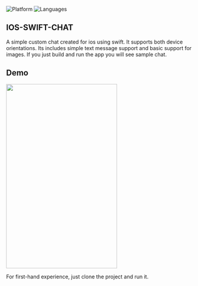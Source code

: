 ![Platform](https://img.shields.io/badge/Platform-iOS-orange.svg)
![Languages](https://img.shields.io/badge/Language-Swift-orange.svg)


## IOS-SWIFT-CHAT
A simple custom chat created for ios using swift. It supports both device orientations. Its includes simple text message support and basic support for images. If you just build and run the app you will see sample chat.

## Demo
<img src="https://github.com/UmairAfzalGitHub/Chat/blob/master/chat%20demo.gif" width="300" height="500" />

For first-hand experience, just clone the project and run it.
